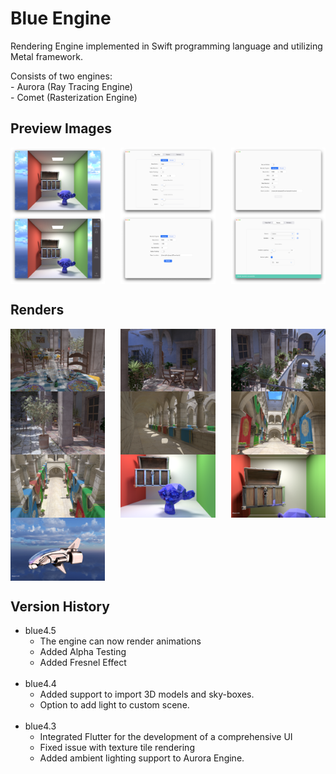 # Blue Engine

Rendering Engine implemented in Swift programming language and utilizing Metal framework.

Consists of two engines: <br/>
    - Aurora (Ray Tracing Engine) <br/>
    - Comet (Rasterization Engine)

## Preview Images

<div style="display: flex; flex-wrap: wrap; justify-content: space-between;">
  <img src="assets/assets-reduced/Preview/1.png" alt="Preview Image 1" width="30%">
  <img src="assets/assets-reduced/Preview/2.png" alt="Preview Image 2" width="30%">
  <img src="assets/assets-reduced/Preview/3.png" alt="Preview Image 3" width="30%">
  <img src="assets/assets-reduced/Preview/4.png" alt="Preview Image 4" width="30%">
  <img src="assets/assets-reduced/Preview/5.png" alt="Preview Image 5" width="30%">
  <img src="assets/assets-reduced/Preview/6.png" alt="Preview Image 6" width="30%">
</div>

## Renders

<div style="display: flex; flex-wrap: wrap; justify-content: space-between;">
  <img src="assets/assets-reduced/Renders/1.png" alt="Render Image 1" width="30%">
  <img src="assets/assets-reduced/Renders/2.png" alt="Render Image 2" width="30%">
  <img src="assets/assets-reduced/Renders/3.png" alt="Render Image 3" width="30%">
  <img src="assets/assets-reduced/Renders/4.png" alt="Render Image 4" width="30%">
  <img src="assets/assets-reduced/Renders/5.png" alt="Render Image 5" width="30%">
  <img src="assets/assets-reduced/Renders/6.png" alt="Render Image 6" width="30%">
  <img src="assets/assets-reduced/Renders/7.png" alt="Render Image 7" width="30%">
  <img src="assets/assets-reduced/Renders/8.png" alt="Render Image 8" width="30%">
  <img src="assets/assets-reduced/Renders/9.png" alt="Render Image 9" width="30%">
  <img src="assets/assets-reduced/Renders/10.png" alt="Render Image 10" width="30%">
</div>


## Version History

* blue4.5
  * The engine can now render animations
  * Added Alpha Testing
  * Added Fresnel Effect
<br></br>
* blue4.4
  * Added support to import 3D models and sky-boxes.
  * Option to add light to custom scene.
<br></br>
* blue4.3
    * Integrated Flutter for the development of a comprehensive UI
    * Fixed issue with texture tile rendering
    * Added ambient lighting support to Aurora Engine.
